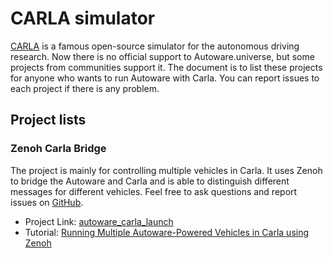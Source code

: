 # CARLA simulator

[CARLA](https://carla.org) is a famous open-source simulator for the autonomous driving research.
Now there is no official support to Autoware.universe, but some projects from communities support it.
The document is to list these projects for anyone who wants to run Autoware with Carla.
You can report issues to each project if there is any problem.

## Project lists

### Zenoh Carla Bridge

The project is mainly for controlling multiple vehicles in Carla.
It uses Zenoh to bridge the Autoware and Carla and is able to distinguish different messages for different vehicles.
Feel free to ask questions and report issues on [GitHub](https://github.com/evshary/autoware_carla_launch/issues).

- Project Link: [autoware_carla_launch](https://github.com/evshary/autoware_carla_launch)
- Tutorial: [Running Multiple Autoware-Powered Vehicles in Carla using Zenoh](https://autoware.org/running-multiple-autoware-powered-vehicles-in-carla-using-zenoh)
